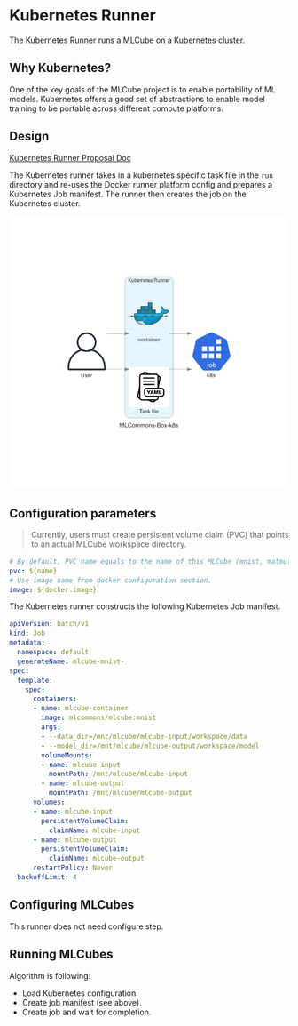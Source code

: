 # Kubernetes Runner

The Kubernetes Runner runs a MLCube on a Kubernetes cluster.


## Why Kubernetes?

One of the key goals of the MLCube project is to enable portability of ML models.
Kubernetes offers a good set of abstractions to enable model training to be portable
across different compute platforms.

## Design

[Kubernetes Runner Proposal Doc](http://bit.ly/cube-k8s-runner)

The Kubernetes runner takes in a kubernetes specific task file in the `run` directory and re-uses the Docker runner
platform config and prepares a Kubernetes Job manifest. The runner then creates the job on the Kubernetes cluster.

![Design](../assets/mlcube-k8s.png)


## Configuration parameters

> Currently, users must create persistent volume claim (PVC) that points to an actual MLCube workspace directory.

```yaml
# By default, PVC name equals to the name of this MLCube (mnist, matmul, ...).
pvc: ${name}
# Use image name from docker configuration section.
image: ${docker.image}
```

The Kubernetes runner constructs the following Kubernetes Job manifest. 

```yaml
apiVersion: batch/v1
kind: Job
metadata:
  namespace: default
  generateName: mlcube-mnist-
spec:
  template:
    spec:
      containers:
      - name: mlcube-container
        image: mlcommons/mlcube:mnist
        args:
        - --data_dir=/mnt/mlcube/mlcube-input/workspace/data
        - --model_dir=/mnt/mlcube/mlcube-output/workspace/model
        volumeMounts:
        - name: mlcube-input
          mountPath: /mnt/mlcube/mlcube-input
        - name: mlcube-output
          mountPath: /mnt/mlcube/mlcube-output
      volumes:
      - name: mlcube-input
        persistentVolumeClaim:
          claimName: mlcube-input
      - name: mlcube-output
        persistentVolumeClaim:
          claimName: mlcube-output
      restartPolicy: Never
  backoffLimit: 4
```


## Configuring MLCubes
This runner does not need configure step.


## Running MLCubes
Algorithm is following:

- Load Kubernetes configuration.
- Create job manifest (see above).
- Create job and wait for completion.
